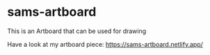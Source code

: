 # sams-artboard
This is an Artboard that can be used for drawing

Have a look at my artboard piece:
https://sams-artboard.netlify.app/
